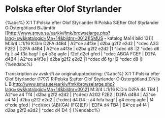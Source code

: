 # Polska efter Olof Styrlander

{%abc%}
X:1
T:Polska efter Olof Styrlander
R:Polska
S:Efter Olof Styrlander
O:Östergötland
B:Jämför [[http://www.smus.se/earkiv/fmk/browselarge.php?lang=sw&katalogid=Ma+14&bildnr=00121|SMUS - katalog Ma14 bild 121]]
M:3/4
L:1/16
K:Dm
D2FA  d4B4       |  A2^ce a4f3e       |  d2ba  g2f2  e2d2  |  ^cdec A3G F2E2 |  D2FA d4B4 |
A2^ce a4f3e      |  d2ba  g2f2  e2d2  |1 ^cdec d8         :|2 ^cdec d6 fg    |:
a4    f3a   bagf |  g4    e3g   agfe  |  f2ef  d2ef  gfed  |
^cdec ABGA  FGEF |  D2FA  d4B4        |  A2^ce a4f3e       |
d2ba  g2f2  e2d2 |1 ^cdec d6    fg   :|2 ^cdec d8          |]
{%endabc%}

Transkription av avskrift av originaluppteckning:
{%abc%}
X:1
T:Polska efter Olof Styrlander (1797)
R:Polska
S:efter Olof Styrlander
O:Östergötland
Z:Nils L
B:http://www.smus.se/earkiv/fmk/browselarge.php?lang=sw&katalogid=Ma+14&bildnr=00121
M:3/4
L:1/16
K:Dm
D2FA d4   TB4  | A2^ce a4   Tf4  | d2ba g2f2  e2d2 | (^cdec)   A2G2     F2E2      |
D2FA d4B4      | A2^ce a4   f4   | d2ba g2f2  e2d2 | (^cdec)   d4       D4       ::
a4   fcfa bagf | g4    eceg agfe | f4   d^cde gfed | (^cd)(ec) (AB)(GA) (FG)(EF)  |
EDFA d4   TB4  | BA^ce a4   f4   | d2ba g2f2  e2d2 | ^cdec     d4       D4       :|
{%endabc%}

